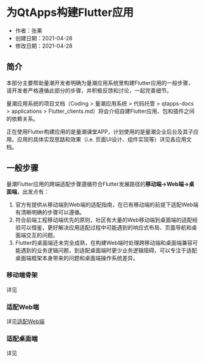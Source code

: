 # 为QtApps构建Flutter应用

- 作者：张果
- 创建日期：2021-04-28
- 修改日期：2021-04-28

## 简介

本部分主要帮助量潮开发者明确为量潮应用系统里构建Flutter应用的一般步骤，请开发者严格遵循此部分的步骤，并积极反馈和讨论，一起完善细节。

量潮应用系统的项目文档（Coding > 量潮应用系统 > 代码托管 > qtapps-docs > applications > Flutter_clients.md）将会介绍自建Flutter应用、包和插件之间的依赖关系。

正在使用Flutter构建应用的是量潮课堂APP，计划使用的是量潮企业后台及其子应用。应用的具体实现思路和效果（i.e. 页面UI设计、组件实现等）详见各应用文档。

## 一般步骤

量潮Flutter应用的跨端适配步骤遵循符合Flutter发展路径的**移动端->Web端->桌面端**，出发点有：
1. 官方有提供从移动端到Web端的适配指南，在已有移动端的前提下适配Web端有清晰明确的步骤可以遵循。
2. 符合前端工程移动端优先的原则，社区有大量的Web移动端到桌面端的适配经验可以借鉴，更好解决应用适配过程中可能遇到的响应式布局、页面导航和桌面端交互的问题。
3. Flutter的桌面端还未完全成熟，在构建Web端时处理跨移动端和桌面端兼容可能遇到的业务逻辑问题，到适配桌面端时更少业务逻辑阻碍，可以专注于适配桌面端框架本身带来的问题和桌面端操作系统差异。

### 移动端骨架

详见

### 适配Web端

详见[适配Web端](./Mobile_App_to_Web.md)

### 适配桌面端

详见